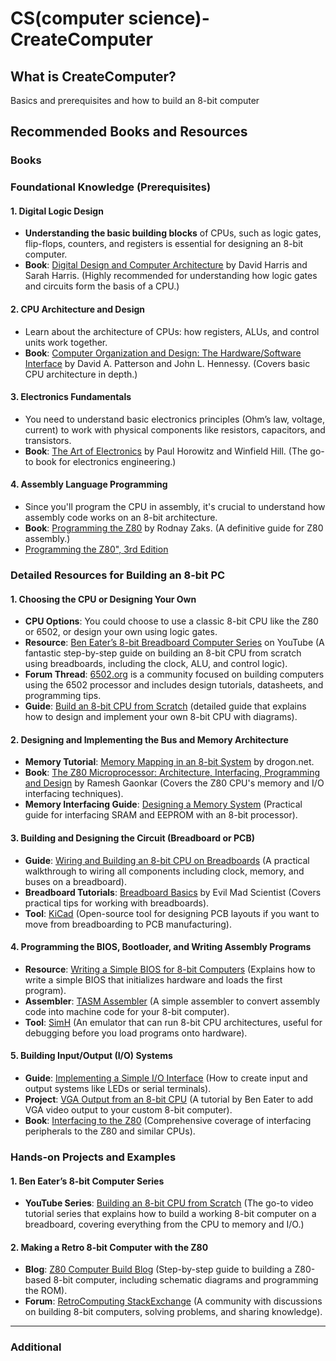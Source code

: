# **CS(computer science)-CreateComputer**

## What is CreateComputer?

Basics and prerequisites and how to build an 8-bit computer

## Recommended Books and Resources

### Books

### **Foundational Knowledge (Prerequisites)**

#### 1. **Digital Logic Design**

- **Understanding the basic building blocks** of CPUs, such as logic gates, flip-flops, counters, and registers is essential for designing an 8-bit computer.
- **Book**: [Digital Design and Computer Architecture](https://github.com/kaitoukito/Computer-Science-Textbooks/blob/master/Digital-Design-and-Computer-Architecture-RISC-V-Edition.pdf) by David Harris and Sarah Harris. (Highly recommended for understanding how logic gates and circuits form the basis of a CPU.)

#### 2. **CPU Architecture and Design**

- Learn about the architecture of CPUs: how registers, ALUs, and control units work together.
- **Book**: [Computer Organization and Design: The Hardware/Software Interface](https://theswissbay.ch/pdf/Books/Computer%20science/Computer%20Organization%20and%20Design-%20The%20HW_SW%20Inteface%205th%20edition%20-%20David%20A.%20Patterson%20%26%20John%20L.%20Hennessy.pdf) by David A. Patterson and John L. Hennessy. (Covers basic CPU architecture in depth.)

#### 3. **Electronics Fundamentals**

- You need to understand basic electronics principles (Ohm’s law, voltage, current) to work with physical components like resistors, capacitors, and transistors.
- **Book**: [The Art of Electronics](https://eclass.uniwa.gr/modules/document/index.php?course=EEE265&download=/6218412aGLbn/5e6db8cd5KNP.pdf) by Paul Horowitz and Winfield Hill. (The go-to book for electronics engineering.)

#### 4. **Assembly Language Programming**

- Since you'll program the CPU in assembly, it's crucial to understand how assembly code works on an 8-bit architecture.
- **Book**: [Programming the Z80](http://www.z80.info/zip/programming_the_z80_3rd_edition.pdf) by Rodnay Zaks. (A definitive guide for Z80 assembly.)
- [Programming the Z80", 3rd Edition](https://seriouscomputerist.atariverse.com/media/pdf/book/Z80%20Assembly%20Language%20Programming.pdf)

### **Detailed Resources for Building an 8-bit PC**

#### 1. **Choosing the CPU or Designing Your Own**

- **CPU Options**: You could choose to use a classic 8-bit CPU like the Z80 or 6502, or design your own using logic gates.
- **Resource**: [Ben Eater’s 8-bit Breadboard Computer Series](https://eater.net/8bit) on YouTube (A fantastic step-by-step guide on building an 8-bit CPU from scratch using breadboards, including the clock, ALU, and control logic).
- **Forum Thread**: [6502.org](http://www.6502.org/) is a community focused on building computers using the 6502 processor and includes design tutorials, datasheets, and programming tips.
- **Guide**: [Build an 8-bit CPU from Scratch](https://theoldnet.com/museum/build_8_bit_cpu/) (detailed guide that explains how to design and implement your own 8-bit CPU with diagrams).

#### 2. **Designing and Implementing the Bus and Memory Architecture**

- **Memory Tutorial**: [Memory Mapping in an 8-bit System](https://projects.drogon.net/6502/memory-mapping/) by drogon.net.
- **Book**: [The Z80 Microprocessor: Architecture, Interfacing, Programming and Design](http://www.primrosebank.net/computers/mtx/projects/mtxplus/data/books/TheZ80Microprocessor.pdf) by Ramesh Gaonkar (Covers the Z80 CPU's memory and I/O interfacing techniques).
- **Memory Interfacing Guide**: [Designing a Memory System](https://www.tayloredge.com/reference/Electronics/memorydesign.pdf) (Practical guide for interfacing SRAM and EEPROM with an 8-bit processor).

#### 3. **Building and Designing the Circuit (Breadboard or PCB)**

- **Guide**: [Wiring and Building an 8-bit CPU on Breadboards](https://projects.nikolasdesign.com/microcomputer-on-a-breadboard/) (A practical walkthrough to wiring all components including clock, memory, and buses on a breadboard).
- **Breadboard Tutorials**: [Breadboard Basics](https://www.evilmadscientist.com/2008/beginning-breadboarding/) by Evil Mad Scientist (Covers practical tips for working with breadboards).
- **Tool**: [KiCad](https://kicad.org/) (Open-source tool for designing PCB layouts if you want to move from breadboarding to PCB manufacturing).

#### 4. **Programming the BIOS, Bootloader, and Writing Assembly Programs**

- **Resource**: [Writing a Simple BIOS for 8-bit Computers](https://www.edn.com/biographies-for-the-8080-and-z80-processors/) (Explains how to write a simple BIOS that initializes hardware and loads the first program).
- **Assembler**: [TASM Assembler](https://www.emu8086.com/tasm/) (A simple assembler to convert assembly code into machine code for your 8-bit computer).
- **Tool**: [SimH](https://github.com/simh/simh) (An emulator that can run 8-bit CPU architectures, useful for debugging before you load programs onto hardware).

#### 5. **Building Input/Output (I/O) Systems**

- **Guide**: [Implementing a Simple I/O Interface](https://cs.uwaterloo.ca/~brecht/servers/docs/PowerEdge-2600/en/Pe6450/UG/3097Pab0.pdf) (How to create input and output systems like LEDs or serial terminals).
- **Project**: [VGA Output from an 8-bit CPU](https://eater.net/vga) (A tutorial by Ben Eater to add VGA video output to your custom 8-bit computer).
- **Book**: [Interfacing to the Z80](https://www.zilog.com/docs/z80/um0080.pdf) (Comprehensive coverage of interfacing peripherals to the Z80 and similar CPUs).

### **Hands-on Projects and Examples**

#### 1. **Ben Eater’s 8-bit Computer Series**

- **YouTube Series**: [Building an 8-bit CPU from Scratch](https://www.youtube.com/watch?v=HyznrdDSSGM) (The go-to video tutorial series that explains how to build a working 8-bit computer on a breadboard, covering everything from the CPU to memory and I/O.)

#### 2. **Making a Retro 8-bit Computer with the Z80**

- **Blog**: [Z80 Computer Build Blog](https://pdfroom.com/books/build-your-own-z80-computer-steve-ciarcia/X6234b3654Z/download) (Step-by-step guide to building a Z80-based 8-bit computer, including schematic diagrams and programming the ROM).
- **Forum**: [RetroComputing StackExchange](https://retrocomputing.stackexchange.com/questions/4825/how-to-build-an-8-bit-computer) (A community with discussions on building 8-bit computers, solving problems, and sharing knowledge).

---

### **Additional**
